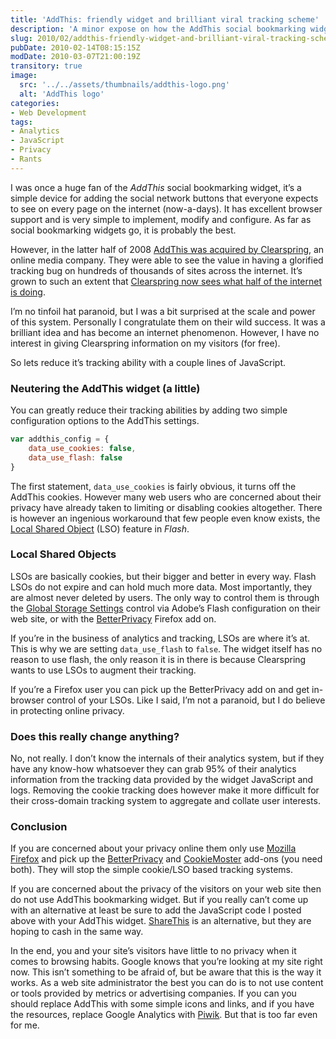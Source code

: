 ```yaml
---
title: 'AddThis: friendly widget and brilliant viral tracking scheme'
description: 'A minor expose on how the AddThis social bookmarking widget is now being used as a data mining bug for Clearspring, an online media company. I also provide some technical recommendations for how to reduce it’s tracking capabilities to help protect the privacy of your website’s users.'
slug: 2010/02/addthis-friendly-widget-and-brilliant-viral-tracking-scheme
pubDate: 2010-02-14T08:15:15Z
modDate: 2010-03-07T21:00:19Z
transitory: true
image:
  src: '../../assets/thumbnails/addthis-logo.png'
  alt: 'AddThis logo'
categories:
- Web Development
tags:
- Analytics
- JavaScript
- Privacy
- Rants
---
```


I was once a huge fan of the *AddThis* social bookmarking widget, it’s a simple device for adding the social network buttons that everyone expects to see on every page on the internet (now-a-days). It has excellent browser support and is very simple to implement, modify and configure. As far as social bookmarking widgets go, it is probably the best.

However, in the latter half of 2008 [AddThis was acquired by Clearspring](http://www.reuters.com/article/idUSTRE48T1Q820080930), an online media company. They were able to see the value in having a glorified tracking bug on hundreds of thousands of sites across the internet. It’s grown to such an extent that [Clearspring now sees what half of the internet is doing](http://www.readwriteweb.com/archives/clearspring_now_sees_what_half_of_the_internet_is.php).

I’m no tinfoil hat paranoid, but I was a bit surprised at the scale and power of this system. Personally I congratulate them on their wild success. It was a brilliant idea and has become an internet phenomenon. However, I have no interest in giving Clearspring information on my visitors (for free).

So lets reduce it’s tracking ability with a couple lines of JavaScript.

<!-- more -->

### Neutering the AddThis widget (a little)

You can greatly reduce their tracking abilities by adding two simple configuration options to the AddThis settings.

```javascript
var addthis_config = {
	data_use_cookies: false,
	data_use_flash: false
}
```

The first statement, `data_use_cookies` is fairly obvious, it turns off the AddThis cookies. However many web users who are concerned about their privacy have already taken to limiting or disabling cookies altogether. There is however an ingenious workaround that few people even know exists, the [Local Shared Object](https://en.wikipedia.org/wiki/Local_Shared_Object) (<abbr>LSO</abbr>) feature in *Flash*.

### Local Shared Objects

LSOs are basically cookies, but their bigger and better in every way. Flash LSOs do not expire and can hold much more data. Most importantly, they are almost never deleted by users. The only way to control them is through the [Global Storage Settings](http://www.macromedia.com/support/documentation/en/flashplayer/help/settings_manager03.html) control via Adobe’s Flash configuration on their web site, or with the [BetterPrivacy](https://addons.mozilla.org/en-US/firefox/addon/6623) Firefox add on.

If you’re in the business of analytics and tracking, LSOs are where it’s at. This is why we are setting `data_use_flash` to `false`. The widget itself has no reason to use flash, the only reason it is in there is because Clearspring wants to use LSOs to augment their tracking.

If you’re a Firefox user you can pick up the BetterPrivacy add on and get in-browser control of your LSOs. Like I said, I’m not a paranoid, but I do believe in protecting online privacy.

### Does this really change anything?

No, not really. I don’t know the internals of their analytics system, but if they have any know-how whatsoever they can grab 95% of their analytics information from the tracking data provided by the widget JavaScript and logs. Removing the cookie tracking does however make it more difficult for their cross-domain tracking system to aggregate and collate user interests.

### Conclusion

If you are concerned about your privacy online them only use [Mozilla Firefox](http://www.mozilla.com/firefox/) and pick up the [BetterPrivacy](https://addons.mozilla.org/en-US/firefox/addon/6623) and [CookieMoster](https://addons.mozilla.org/en-US/firefox/addon/4703) add-ons (you need both). They will stop the simple cookie/LSO based tracking systems.

If you are concerned about the privacy of the visitors on your web site then do not use AddThis bookmarking widget. But if you really can’t come up with an alternative at least be sure to add the JavaScript code I posted above with your AddThis widget. [ShareThis](http://sharethis.com/) is an alternative, but they are hoping to cash in the same way.

In the end, you and your site’s visitors have little to no privacy when it comes to browsing habits. Google knows that you’re looking at my site right now. This isn’t something to be afraid of, but be aware that this is the way it works. As a web site administrator the best you can do is to not use content or tools provided by metrics or advertising companies. If you can you should replace AddThis with some simple icons and links, and if you have the resources, replace Google Analytics with [Piwik](http://piwik.org/). But that is too far even for me.
